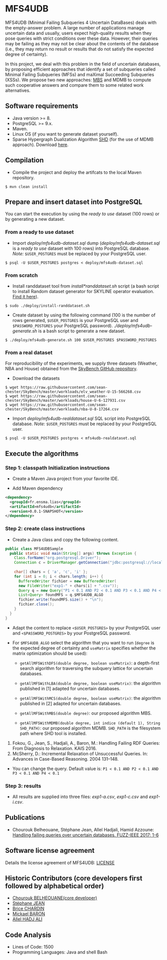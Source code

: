 # MFS4UDB

MFS4UDB (Minimal Failing Subqueries 4 Uncertain DataBases) deals with the empty-answer problem. A large number of applications manage uncertain data and usually, users expect high-quality results when they pose queries with strict conditions over these data. However, their queries may be failing as they may not be clear about the contents of the database (i.e., they may return no result or results that do not satisfy the expected degree of certainty).

In this project, we deal with this problem in the field of uncertain databases, by proposing efficient approaches that identify a set of subqueries called Minimal Failing Subqueries (MFSs) and maXimal Succeeding Subqueries (XSSs). We propose two new approaches: [MBS](http://ieeexplore.ieee.org/document/8015476/) and MDMB to compute such cooperative answers and compare them to some related work alternatives.

## Software requirements

* Java version >= 8.
* PostgreSQL >= 9.x.
* Maven.
* Linux OS (if you want to generate dataset yourself).
* Sparse Hypergraph Dualization Algorithm [SHD](http://research.nii.ac.jp/~uno/code/shd.html) (for the use of MDMB approach). Download [here](http://research.nii.ac.jp/~uno/code/shd31.zip).

## Compilation

* Compile the project and deploy the artifcats to the local Maven repository.

```
$ mvn clean install
```

## Prepare and insert dataset into PostgreSQL

You can start the execution by using the *ready to use* dataset (100 rows) or by generating a new dataset.

### From a ready to use dataset

* Import _deploy/mfs4udb-dataset.sql_ dump (_deploy/mfs4udb-dataset.sql_ is a *ready to use* dataset with 100 rows) into PostgreSQL database. *Note:* `$USER_POSTGRES` must be replaced by your PostgreSQL user.

```console
$ psql -U $USER_POSTGRES postgres < deploy/mfs4udb-dataset.sql
```

### From scratch 

* Install randdataset tool from _install*randdataset.sh_ script (a bash script to install Random dataset generator for SKYLINE operator evaluation. [Find it here](http://pgfoundry.org/projects/randdataset/)).

```console
$ sudo ./deploy/install-randdataset.sh
```

* Create dataset by using the following command (100 is the number of rows generated, `$USER_POSTGRES` is your PostgreSQL user and `$PASSWORD_POSTGRES` your PostgreSQL password). _./deploy/mfs4udb-generate.sh_ is a bash script to generate a new dataset.

```
$ ./deploy/mfs4udb-generate.sh 100 $USER_POSTGRES $PASSWORD_POSTGRES
```

### From a real dataset

For reproducibility of the experiments, we supply three datasets (Weather, NBA and House) obtained from the [SkyBench GitHub repository](https://github.com/sean-chester/SkyBench).

* Download the datasets

```
$ wget https://raw.githubusercontent.com/sean-chester/SkyBench/master/workloads/elv_weather-U-15-566268.csv
$ wget https://raw.githubusercontent.com/sean-chester/SkyBench/master/workloads/house-U-6-127931.csv
$ wget https://raw.githubusercontent.com/sean-chester/SkyBench/master/workloads/nba-U-8-17264.csv
```

* Import _deploy/mfs4udb-realdataset.sql_ SQL script into PostgreSQL database. *Note:* `$USER_POSTGRES` must be replaced by your PostgreSQL user.

```
$ psql -U $USER_POSTGRES postgres < mfs4udb-realdataset.sql
```

## Execute the algorithms

### Step 1: classpath Initialization instructions

* Create a Maven Java project from your favorite IDE.

* Add Maven dependency

```xml
<dependency>
  <groupId>fr.ensma.lias</groupId>
  <artifactId>mfs4udb</artifactId>
  <version>0.0.1-SNAPSHOT</version>
</dependency>
```

### Step 2: create class instructions

* Create a Java class and copy the following content. 

```java
public class MFS4UDBSample
  public static void main(String[] args) throws Exception {
    Class.forName("org.postgresql.Driver");
    Connection c = DriverManager.getConnection("jdbc:postgresql://localhost:5434/postgres", <$USER_POSTGRES>, <$PASSWORD_POSTGRES>);
	
    char[] chars = { 'a', 'c', 'i' };
    for (int i = 0; i < chars.length; i++) {
      BufferedWriter fichier = new BufferedWriter(
      new FileWriter("exp1-" + chars[i] + ".csv"));
      Query q = new Query("P1 < 0.1 AND P2 < 0.1 AND P3 < 0.1 AND P4 < 0.1", "lasttab" + chars[i], c);
      List<Query> foundMFS = q.$MFS4UDB_ALGO
      fichier.write(foundMFS.size() + "\n");
      fichier.close();
    }
  }
}
```

* Adapt the content to replace `<$USER_POSTGRES>` by your PostgreSQL user and `<$PASSWORD_POSTGRES>` by your PostgreSQL password.

* For `$MFS4UDB_ALGO` select the algorithm that you want to run (`degree` is the expected degree of certainty and `useMatrix` specifies whether the matrix optimization should be used):

  * `getAllMFSWithDFS(double degree, boolean useMatrix)`: a depth-first search algorithm for traversing the subquery lattice for uncertain databases.

  * `getAllMFSWithLBA(double degree, boolean useMatrix)`: the algorithm published in [1] adapted for uncertain databases. 

  * `getAllMFSWithMCS(double degree, boolean useMatrix)`: the algorithm published in [2] adapted for uncertain databases.

  * `getAllMFSWithMBS(double degree)`: our proposed algorithm MBS.

  * `getAllMFSWithMDMB(double degree, int indice (default 1), String SHD_PATH)`: our proposed algorithm MDMB. `SHD_PATH` is the filesystem path where SHD tool is installed. 

1. Fokou, G., Jean, S., Hadjali, A., Baron, M.: Handling Failing RDF Queries: From Diagnosis to Relaxation. KAIS 2016.
2. McSherry, D.: Incremental Relaxation of Unsuccessful Queries. In: Advances in Case-Based Reasoning. 2004 131–148.

* You can change the query. Default value is: `P1 < 0.1 AND P2 < 0.1 AND P3 < 0.1 AND P4 < 0.1`

### Step 3: results

* All results are supplied into three files: _exp1-a.csv_, _exp1-c.csv_ and _exp1-i.csv_.

## Publications

* Chourouk Belheouane, Stéphane Jean, Allel Hadjali, Hamid Azzoune: [Handling failing queries over uncertain databases. FUZZ-IEEE 2017: 1-6](http://ieeexplore.ieee.org/document/8015476/)

## Software license agreement

Details the license agreement of MFS4UDB: [LICENSE](LICENSE)

## Historic Contributors (core developers first followed by alphabetical order)

* [Chourouk BELHEOUANE(core developer)](https://www.lias-lab.fr/members/chouroukbelheouane/)
* [Stéphane JEAN](https://www.lias-lab.fr/members/stephanejean/)
* [Brice CHARDIN](https://www.lias-lab.fr/members/bricechardin/)
* [Mickael BARON](https://www.lias-lab.fr/members/mickaelbaron/)
* [Allel HADJ ALI](https://www.lias-lab.fr/members/allelhadjali/)

## Code Analysis

* Lines of Code: 1500
* Programming Languages: Java and shell Bash
